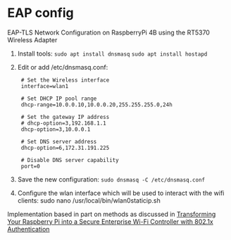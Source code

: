 # EAP config
EAP-TLS Network Configuration on RaspberryPi 4B using the RT5370 Wireless Adapter


1. Install tools:
    ```sudo apt install dnsmasq```
    ```sudo apt install hostapd```

2. Edit or add /etc/dnsmasq.conf:
   ``` 
    # Set the Wireless interface
	interface=wlan1
	
	# Set DHCP IP pool range
	dhcp-range=10.0.0.10,10.0.0.20,255.255.255.0,24h

	# Set the gateway IP address
	# dhcp-option=3,192.168.1.1
	dhcp-option=3,10.0.0.1
	
	# Set DNS server address
	dhcp-option=6,172.31.191.225
	
	# Disable DNS server capability
	port=0
    ```
3. Save the new configuration:
    ```sudo dnsmasq -C /etc/dnsmasq.conf```
    
4. Configure the wlan interface which will be used to interact with the wifi clients:
    sudo nano /usr/local/bin/wlan0staticip.sh

Implementation based in part on methods as discussed in [Transforming Your Raspberry Pi into a Secure Enterprise Wi-Fi Controller with 802.1x Authentication](https://myitrambles.com/transforming-your-raspberry-pi-into-a-secure-enterprise-wi-fi-controller-with-802-1x-authentication/)